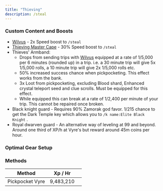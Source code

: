 ```yaml
---
title: "Thieving"
description: /steal
---
```


### Custom Content and Boosts

- [Wilvus](../custom-items/pets.md#miscellaneous-pets) - 2x Speed boost to `/steal`
- [Thieving Master Cape](../custom-items/equippables/#master-capes) - 30% Speed boost to `/steal`
- Thieves' Armband:
  - Drops from sending trips with [Wilvus](../custom-items/pets.md#resource-gathering-and-loot-affecting-pets) equipped at a rate of 1/5,000 per 6 minutes (rounded up) in a trip. i.e. a 30 minute trip will give 5x 1/5,000 rolls, a 10 minute trip will give 2x 1/5,000 rolls etc.
  - 50% increased success chance when pickpocketing. This effect works from the bank.
  - 3x Loot from pickpocketing, excluding Blood shard, Enhanced crystal teleport seed and clue scrolls. Must be equipped for this effect.
  - While equipped this can break at a rate of 1/2,400 per minute of your trip. This cannot be repaired once broken.
- Black knight guard - Requires 90% Zamorak god favor. 1/215 chance to get the Dark Temple key which allows you to `/k name:Elite Black Knight` .
- Royal dwarven guard - An alternative way of leveling at 99 and beyond. Around one third of XP/h at Vyre's but reward around 45m coins per hour.

### Optimal Gear Setup

### Methods

<table><thead><tr><th>Method</th><th>Xp / Hr</th><th data-hidden></th></tr></thead><tbody><tr><td>Pickpocket Vyre</td><td>9,483,210</td><td></td></tr></tbody></table>
